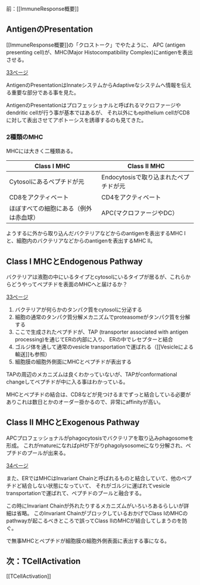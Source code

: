 前：[[ImmuneResponse概要]]

## AntigenのPresentation

[[ImmuneResponse概要]]の「クロストーク」でやたように、
APC (antigen presenting cell)が、MHC(Major Histocompatibility Complex)にantigenを表出させる。

[33ページ](https://karino2.github.io/ImageGallery/CellBiology706x3.html#lg=1&slide=32)

AntigenのPresentationはInnateシステムからAdaptiveなシステムへ情報を伝える重要な部分である事を見た。

AntigenのPresentationはプロフェッショナルと呼ばれるマクロファージやdendritic cellが行う事が基本ではあるが、
それ以外にもepithelium cellがCD8に対して表出させてアポトーシスを誘導するのも見てきた。

### 2種類のMHC

MHCには大きく二種類ある。

| Class I MHC | Class II MHC |
| ---- | ---- |
| Cytosolにあるペプチドが元 | Endocytosisで取り込まれたペプチドが元 |
| CD8をアクティベート | CD4をアクティベート |
| ほぼすべての細胞にある（例外は赤血球） |  APC(マクロファージやDC） |

ようするに外から取り込んだバクテリアなどからのantigenを表出するMHC Iと、細胞内のバクテリアなどからのantigenを表出するMHC II。

## Class I MHCとEndogenous Pathway

バクテリアは液胞の中にいるタイプとcytosolにいるタイプが居るが、これらからどうやってペプチドを表面のMHCへと届けるか？

[33ページ](https://karino2.github.io/ImageGallery/CellBiology706x3.html#lg=1&slide=32)

1. バクテリアが何らかのタンパク質をcytosolに分泌する
2. 細胞の通常のタンパク質分解メカニズムでproteasomeがタンパク質を分解する
3. ここで生成されたペプチドが、TAP (transporter associated with antigen processing)を通じてERの内部に入り、
ERの中でレセプターと結合
4. ゴルジ体を通して通常のvesicle transportationで運ばれる（[[Vesicleによる輸送]]も参照）
5. 細胞膜の細胞外側面にMHCとペプチドが表出する

TAPの周辺のメカニズムは良くわかっていないが、TAPがconformational changeしてペプチドが中に入る事はわかっている。

MHCとペプチドの結合は、CD8などが見つけるまでずっと結合している必要がありこれは数日とかのオーダー掛かるので、非常にaffinityが高い。

## Class II MHCとExogenous Pathway

APCプロフェッショナルがphagocytosisでバクテリアを取り込みphagosomeを形成。
これがmatureになればpHが下がりphagolysosomeになり分解され、ペプチドのプールが出来る。

[34ページ](https://karino2.github.io/ImageGallery/CellBiology706x3.html#lg=1&slide=33)

また、ERではMHCはInvariant Chainと呼ばれるものと結合していて、他のペプチドど結合しない状態になっていて、
それがゴルジに運ばれてvesicle transportationで運ばれて、ペプチドのプールと融合する。

この時にInvariant Chainが外れたりするメカニズムがいろいろあるらしいが詳細は省略。
このInvariant ChainがブロックしているおかげでClass IのMHCのpathwayが起こるべきところで誤ってClass IIのMHCが結合してしまうのを防ぐ。

で無事MHCとペプチドが細胞膜の細胞外側表面に表出する事になる。

## 次：TCellActivation

[[TCellActivation]]